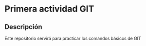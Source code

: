 # Primera actividad GIT

## Descripción
Este repositorio servirá para practicar los comandos básicos de GIT


